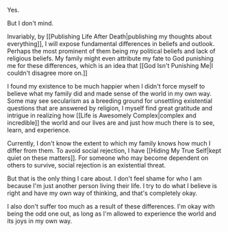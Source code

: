Yes.

But I don't mind.

Invariably, by [[Publishing Life After Death|publishing my thoughts about everything]], I will expose fundamental differences in beliefs and outlook. Perhaps the most prominent of them being my political beliefs and lack of religious beliefs. My family might even attribute my fate to God punishing me for these differences, which is an idea that [[God Isn't Punishing Me|I couldn't disagree more on.]]

I found my existence to be much happier when I didn't force myself to believe what my family did and made sense of the world in my own way. Some may see secularism as a breeding ground for unsettling existential questions that are answered by religion, I myself find great gratitude and intrigue in realizing how [[Life is Awesomely Complex|complex and incredible]] the world and our lives are and just how much there is to see, learn, and experience.

Currently, I don't know the extent to which my family knows how much I differ from them. To avoid social rejection, I have [[Hiding My True Self|kept quiet on these matters]]. For someone who may become dependent on others to survive, social rejection is an existential threat.

But that is the only thing I care about. I don't feel shame for who I am because I'm just another person living their life. I try to do what I believe is right and have my own way of thinking, and that's completely okay.

I also don't suffer too much as a result of these differences. I'm okay with being the odd one out, as long as I'm allowed to experience the world and its joys in my own way.